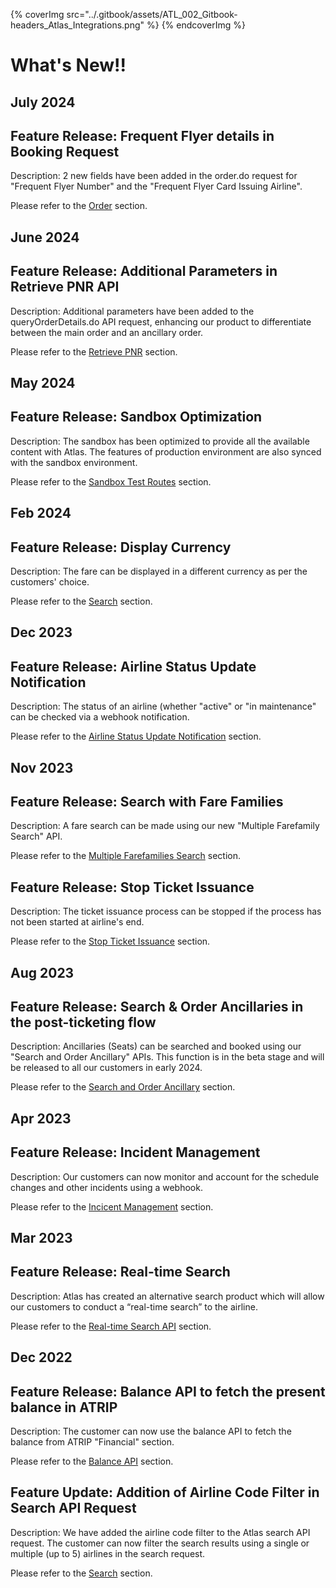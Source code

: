 
{% coverImg src="../.gitbook/assets/ATL_002_Gitbook-headers_Atlas_Integrations.png" %}
{% endcoverImg %}


# What's New!!

## July 2024

## Feature Release: Frequent Flyer details in Booking Request

Description: 2 new fields have been added in the order.do request for "Frequent Flyer Number" and the "Frequent Flyer Card Issuing Airline". 

Please refer to the [Order](../atlas-api-documentation/api-reference/shopping-and-ticketing/order.md) section.

## June 2024

## Feature Release: Additional Parameters in Retrieve PNR API

Description: Additional parameters have been added to the queryOrderDetails.do API request, enhancing our product to differentiate between the main order and an ancillary order.

Please refer to the [Retrieve PNR](../atlas-api-documentation/api-reference/shopping-and-ticketing/retrieve-booking.md) section.

## May 2024

## Feature Release: Sandbox Optimization

Description: The sandbox has been optimized to provide all the available content with Atlas. The features of production environment are also synced with the sandbox environment.

Please refer to the [Sandbox Test Routes](../atlas-api-documentation/api-reference/overview/sandbox-test-routes.md) section.


## Feb 2024

## Feature Release: Display Currency

Description: The fare can be displayed in a different currency as per the customers' choice. 

Please refer to the [Search](../atlas-api-documentation/api-reference/shopping-and-ticketing/search.md) section.


## Dec 2023

## Feature Release: Airline Status Update Notification

Description: The status of an airline (whether "active" or "in maintenance" can be checked via a webhook notification.

Please refer to the [Airline Status Update Notification](../atlas-api-documentation/api-reference/notifications-by-webhook/airline-status-notification.md) section.


## Nov 2023

## Feature Release: Search with Fare Families

Description: A fare search can be made using our new "Multiple Farefamily Search" API.

Please refer to the [Multiple Farefamilies Search](../atlas-api-documentation/api-reference/shopping-and-ticketing/multiple-farefamilies-search.md) section.


## Feature Release: Stop Ticket Issuance

Description: The ticket issuance process can be stopped if the process has not been started at airline's end.

Please refer to the [Stop Ticket Issuance](../atlas-api-documentation/api-reference/shopping-and-ticketing/stop-ticket-issuance.md) section.


## Aug 2023

## Feature Release: Search & Order Ancillaries in the post-ticketing flow

Description: Ancillaries (Seats) can be searched and booked using our "Search and Order Ancillary" APIs. This function is in the beta stage and will be released to all our customers in early 2024.

Please refer to the [Search and Order Ancillary](../atlas-api-documentation/api-reference/post-ticketing-service/README.md) section.


## Apr 2023

## Feature Release: Incident Management

Description: Our customers can now monitor and account for the schedule changes and other incidents using a webhook.

Please refer to the [Incicent Management](../atlas-api-documentation/api-reference/Other-functions/README.md) section.


## Mar 2023

## Feature Release: Real-time Search

Description: Atlas has created an alternative search product which will allow our customers to conduct a “real-time search” to the airline.  

Please refer to the [Real-time Search API](../atlas-api-documentation/api-reference/shopping-and-ticketing/real-timesearch.md) section.


## Dec 2022

## Feature Release: Balance API to fetch the present balance in ATRIP

Description: The customer can now use the balance API to fetch the balance from ATRIP "Financial" section.

Please refer to the [Balance API](../atlas-api-documentation/api-reference/Other-functions/Balance-API.md) section.


## Feature Update: Addition of Airline Code Filter in Search API Request

Description: We have added the airline code filter to the Atlas search API request. The customer can now filter the search results using a single or multiple (up to 5) airlines in the search request.

Please refer to the [Search](../atlas-api-documentation/api-reference/shopping-and-ticketing/search.md) section.
